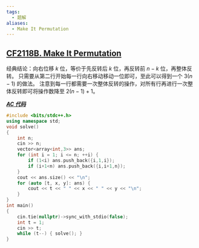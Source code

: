 ```yaml
---
tags:
  - 题解
aliases:
  - Make It Permutation
---
```

## [CF2118B. Make It Permutation](https://codeforces.com/contest/2118/problem/B)

经典结论：向右位移 $k$ 位，等价于先反转后 $k$ 位，再反转前 $n-k$ 位，再整体反转。
只需要从第二行开始每一行向右移动移动一位即可，至此可以得到一个 $3(n-1)$ 的做法。
注意到每一行都需要一次整体反转的操作，对所有行再进行一次整体反转即可将操作数降至 $2(n-1)+1$。

[***AC 代码***](https://codeforces.com/contest/2118/submission/324090759)

```cpp
#include <bits/stdc++.h>
using namespace std;
void solve()
{
	int n;
	cin >> n;
    vector<array<int,3>> ans;
    for (int i = 1; i <= n; ++i) {
        if (1<i) ans.push_back({i,1,i});
        if (i+1<n) ans.push_back({i,i+1,n});
    }
    cout << ans.size() << "\n";
    for (auto [t, x, y]: ans) {
        cout << t << " " << x << " " << y << "\n";
    }
}
int main()
{
	cin.tie(nullptr)->sync_with_stdio(false);
	int t = 1;
	cin >> t;
	while (t--) { solve(); }
}

```
